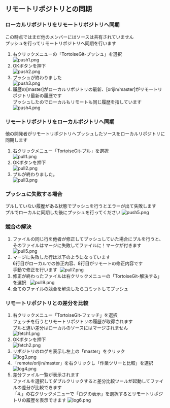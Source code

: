 ## リモートリポジトリとの同期
### ローカルリポジトリをリモートリポジトリへ同期
この時点ではまだ他のメンバーにはソースは共有されていません  
プッシュを行ってリモートリポジトリへ同期を行います

1. 右クリックメニューの「TortoiseGit-プッシュ」を選択  
![push1.png](./images/push1.png)  
2. OKボタンを押下  
![push2.png](./images/push2.png)  
3. プッシュが終わりました  
![push3.png](./images/push3.png)  
4. 履歴の[master]がローカルリポジトリの最新、[orijin/master]がリモートリポジトリ最新の履歴です  
プッシュしたのでローカルもリモートも同じ履歴を指しています  
![push4.png](./images/push4.png)  

### リモートリポジトリをローカルポジトリへ同期
他の開発者がリモートリポジトリへプッシュしたソースをローカルリポジトリに同期します  

1. 右クリックメニュー「TortoiseGit-プル」を選択  
![pull1.png](./images/pull1.png)  
2. OKボタンを押下  
![pull2.png](./images/pull2.png)  
3. プルが終わりました。  
![pull3.png](./images/pull3.png)  

### プッシュに失敗する場合
プルしていない履歴がある状態でプッシュを行うとエラーが出て失敗します  
プルでローカルに同期した後にプッシュを行ってください
![push5.png](./images/push5.png)  

### 競合の解決
1. ファイルの同じ行を他者が修正してプッシュしていた場合にプルを行うと、そのファイルはマージに失敗してファイルに！マークが付きます  
![pull5.png](./images/pull5.png)  
2. マージに失敗した行は以下のようになっています  
6行目がローカルでの修正内容、8行目がリモートの修正内容です  
手動で修正を行います 
![pull7.png](./images/pull7.png)  
3. 修正が終わったファイルは右クリックメニューの「TortoiseGit-解決する」を選択  
![pull9.png](./images/pull9.png)  
4. 全てのファイルの競合を解決したらコミットしてプッシュ  

### リモートリポジトリとの差分を比較
1. 右クリックメニュー「TortoiseGit-フェッチ」を選択  
フェッチを行うとリモートリポジトリの履歴が取得されます  
プルと違い差分はローカルのソースにはマージされません  
![fetch1.png](./images/fetch1.png)
2. OKボタンを押下  
![fetch2.png](./images/fetch2.png)
3. リポジトリのログを表示し左上の「master」をクリック  
![log3.png](./images/log3.png)
4. 「remote/orijin/master」を右クリックし「作業ツリーと比較」を選択  
![log4.png](./images/log4.png)
5. 差分ファイル一覧が表示されます  
ファイルを選択してダブルクリックすると差分比較ツールが起動してファイルの差分が比較できます  
「4.」の右クリックメニューで「ログの表示」を選択するとリモートリポジトリの履歴を表示できます
![log6.png](./images/log6.png)

